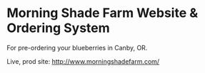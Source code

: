 # Morning Shade Farm Website & Ordering System

For pre-ordering your blueberries in Canby, OR.

Live, prod site: http://www.morningshadefarm.com/
